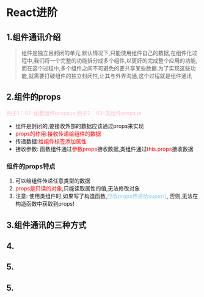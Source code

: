 # React进阶
## 1.组件通讯介绍
> 组件是独立且封闭的单元,默认情况下,只能使用组件自己的数据,在组件化过程中,我们将一个完整的功能拆分成多个组件,以更好的完成整个应用的功能,而在这个过程中,多个组件之间不可避免的要共享某些数据.为了实现这些功能,就需要打破组件的独立封闭性,让其与外界沟通,这个过程就是组件通讯

## 2.组件的props
<font color=pink>例子1：02-函数组件props.js</font>
<font color=pink>例子2：03-类组件props.js</font>
* 组件是封闭的,要接收外部的数据应该通过props来实现
* <font color=red>props的作用:接收传递给组件的数据</font>
* 传递数据:<font color=red>给组件标签添加属性</font>
* 接收参数: 函数组件通过<font color=red>参数props</font>接收数据,类组件通过<font color=red>this.props</font>接收数据

### 组件的props特点
1. 可以给组件传递任意类型的数据
2. <font color=red>props是只读的对象</font>,只能读取属性的值,无法修改对象
3. 注意: 使用类组件时,如果写了构造函数,<font color=skyblue>应改props传递给super()</font>, 否则,无法在构造函数中获取到props!

## 3.组件通讯的三种方式
## 4.
## 5.
## 5.
